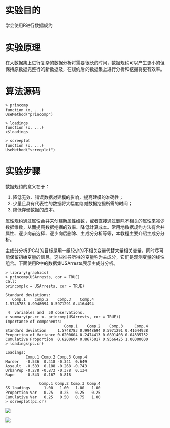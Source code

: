 # 实验目的

学会使用R进行数据规约

# 实验原理

在大数据集上进行复杂的数据分析将需要很长的时间，数据规约可以产生更小的但保持原数据完整行的新数据及，在规约后的数据集上进行分析和挖掘将更有效率。

# 算法源码
```
> princomp
function (x, ...) 
UseMethod("princomp")

> loadings
function (x, ...) 
x$loadings

> screeplot
function (x, ...) 
UseMethod("screeplot")
```

# 实验步骤

数据规约的意义在于：


1. 降低无效、错误数据对建模的影响，提高建模的准确性；
2. 少量且具有代表性的数据将大幅度缩减数据挖掘所需的时间；
3. 降低存储数据的成本。

属性规约通过属性合并来创建新属性维数，或者直接通过删除不相关的属性来减少数据维数，从而提高数据挖掘的效率、降低计算成本。常用地数据规约方法有合并属性、逐步向前选择、逐步向后删除、主成分分析等等，本教程主要介绍主成分分析。

主成分分析\(PCA\)的目标是用一组较少的不相关变量代替大量相关变量，同时尽可能保留初始变量的信息，这些推导所得的变量称为主成分，它们是观测变量的线性组合。下面使用R中的数据集USArrests展示主成分分析。

```
> library(graphics)
> princomp(USArrests, cor = TRUE)
Call:
princomp(x = USArrests, cor = TRUE)

Standard deviations:
   Comp.1    Comp.2    Comp.3    Comp.4 
1.5748783 0.9948694 0.5971291 0.4164494 

 4  variables and  50 observations.
> summary(pc.cr <- princomp(USArrests, cor = TRUE))
Importance of components:
                          Comp.1    Comp.2    Comp.3     Comp.4
Standard deviation     1.5748783 0.9948694 0.5971291 0.41644938
Proportion of Variance 0.6200604 0.2474413 0.0891408 0.04335752
Cumulative Proportion  0.6200604 0.8675017 0.9566425 1.00000000
> loadings(pc.cr)

Loadings:
         Comp.1 Comp.2 Comp.3 Comp.4
Murder   -0.536  0.418 -0.341  0.649
Assault  -0.583  0.188 -0.268 -0.743
UrbanPop -0.278 -0.873 -0.378  0.134
Rape     -0.543 -0.167  0.818       

               Comp.1 Comp.2 Comp.3 Comp.4
SS loadings      1.00   1.00   1.00   1.00
Proportion Var   0.25   0.25   0.25   0.25
Cumulative Var   0.25   0.50   0.75   1.00
> screeplot(pc.cr)
```

![](https://kfcoding-static.oss-cn-hangzhou.aliyuncs.com/gitcourse-bigdata/2-1-8-1_20171107084731.031.jpeg)

![](https://kfcoding-static.oss-cn-hangzhou.aliyuncs.com/gitcourse-bigdata/2-1-8-2_20171107084808.008.png)